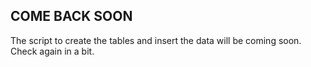 ## COME BACK SOON 
The script to create the tables and insert the data will be coming soon. Check again in a bit.

